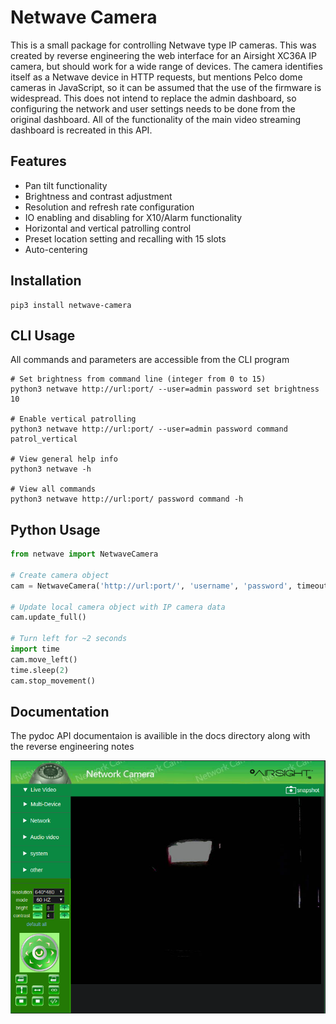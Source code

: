 # Netwave Camera
This is a small package for controlling Netwave type IP cameras. This was created by reverse
engineering the web interface for an Airsight XC36A IP camera, but should work for a wide
range of devices. The camera identifies itself as a Netwave device in HTTP requests, but 
mentions Pelco dome cameras in JavaScript, so it can be assumed that the use of the firmware
is widespread. This does not intend to replace the admin dashboard, so configuring the network
and user settings needs to be done from the original dashboard. All of the functionality of the main
video streaming dashboard is recreated in this API. 

## Features
- Pan tilt functionality
- Brightness and contrast adjustment
- Resolution and refresh rate configuration
- IO enabling and disabling for X10/Alarm functionality
- Horizontal and vertical patrolling control
- Preset location setting and recalling with 15 slots
- Auto-centering

## Installation
```shell script
pip3 install netwave-camera
```

## CLI Usage
All commands and parameters are accessible from the CLI program

```shell script
# Set brightness from command line (integer from 0 to 15)
python3 netwave http://url:port/ --user=admin password set brightness 10

# Enable vertical patrolling
python3 netwave http://url:port/ --user=admin password command patrol_vertical

# View general help info
python3 netwave -h

# View all commands
python3 netwave http://url:port/ password command -h
```

## Python Usage
```python
from netwave import NetwaveCamera

# Create camera object
cam = NetwaveCamera('http://url:port/', 'username', 'password', timeout=5)

# Update local camera object with IP camera data
cam.update_full()

# Turn left for ~2 seconds
import time
cam.move_left()
time.sleep(2)
cam.stop_movement()
```

## Documentation
The pydoc API documentaion is availible in the docs directory along with the reverse engineering notes

![Streaming dashboard](docs/dashboard.png)